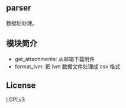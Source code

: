 ## parser

数据后处理。

## 模块简介
- get_attachments: 从邮箱下载附件
- format_lvm: 把 lvm 数据文件处理成 csv 格式

## License
LGPLv3
